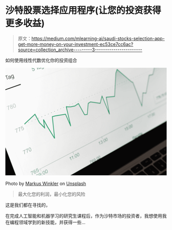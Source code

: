 # 沙特股票选择应用程序(让您的投资获得更多收益)

> 原文：<https://medium.com/mlearning-ai/saudi-stocks-selection-app-get-more-money-on-your-investment-ec53ce7cc6ac?source=collection_archive---------3----------------------->

如何使用线性代数优化你的投资组合

![](img/377a2ef67b2c881f8cae64049b9231d6.png)

Photo by [Markus Winkler](https://unsplash.com/@markuswinkler?utm_source=medium&utm_medium=referral) on [Unsplash](https://unsplash.com?utm_source=medium&utm_medium=referral)

> 最大化您的利润，最小化您的风险

这是我们都在寻找的，

在完成人工智能和机器学习的研究生课程后，作为沙特市场的投资者，我想使用我在编程领域学到的新技能，并获得一些…